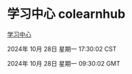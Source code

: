 # 学习中心 colearnhub
[学习中心](http://219.139.197.74:56308/colearnhub/)

2024年 10月 28日 星期一 17:30:02 CST

2024年 10月 28日 星期一 09:30:02 GMT
